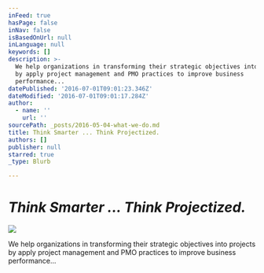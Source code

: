 ```yaml
---
inFeed: true
hasPage: false
inNav: false
isBasedOnUrl: null
inLanguage: null
keywords: []
description: >-
  We help organizations in transforming their strategic objectives into projects
  by apply project management and PMO practices to improve business
  performance...
datePublished: '2016-07-01T09:01:23.346Z'
dateModified: '2016-07-01T09:01:17.284Z'
author:
  - name: ''
    url: ''
sourcePath: _posts/2016-05-04-what-we-do.md
title: Think Smarter ... Think Projectized.
authors: []
publisher: null
starred: true
_type: Blurb

---
```

# _**Think Smarter ... Think Projectized.**_
![](https://the-grid-user-content.s3-us-west-2.amazonaws.com/3bacabbd-1c3b-498e-bbc2-e8a4f56d6982.png)

We help organizations in transforming their strategic objectives into projects by apply project management and PMO practices to improve business performance...